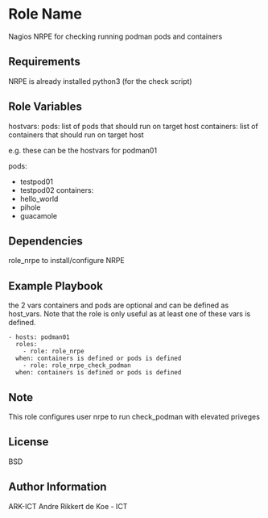 Role Name
=========

Nagios NRPE for checking running podman pods and containers

Requirements
------------

NRPE is already installed
python3 (for the check script)

Role Variables
--------------

hostvars:
pods: list of pods that should run on target host
containers: list of containers that should run on target host

e.g. these can be the hostvars for podman01

pods:
- testpod01
- testpod02
containers:
- hello_world
- pihole
- guacamole

Dependencies
------------

role_nrpe to install/configure NRPE

Example Playbook
----------------

the 2 vars containers and pods are optional and can be defined as host_vars.
Note that the role is only useful as at least one of these vars is defined.

    - hosts: podman01
      roles:
        - role: role_nrpe
	  when: containers is defined or pods is defined
        - role: role_nrpe_check_podman
	  when: containers is defined or pods is defined

Note
-------

This role configures user nrpe to run check_podman with elevated priveges

License
-------

BSD

Author Information
------------------

ARK-ICT
Andre Rikkert de Koe - ICT
